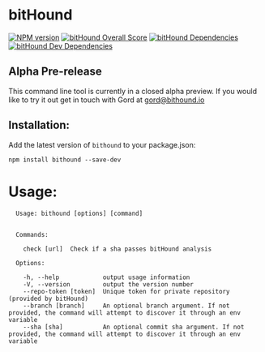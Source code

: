 # bitHound

[![NPM version][npm-image]][npm-url]
[![bitHound Overall Score](https://www.bithound.io/projects/badges/f907f2c0-bfbd-11e5-b2ad-73729a2991e3/score.svg)](https://www.bithound.io/github/bithound/cli.bithound.io)
[![bitHound Dependencies](https://www.bithound.io/projects/badges/f907f2c0-bfbd-11e5-b2ad-73729a2991e3/dependencies.svg)](https://www.bithound.io/github/bithound/cli.bithound.io/master/dependencies/npm)
[![bitHound Dev Dependencies](https://www.bithound.io/projects/badges/f907f2c0-bfbd-11e5-b2ad-73729a2991e3/devDependencies.svg)](https://www.bithound.io/github/bithound/cli.bithound.io/master/dependencies/npm)

## Alpha Pre-release

This command line tool is currently in a closed alpha preview.  If you would like to try it out get in touch with Gord at gord@bithound.io

## Installation:
Add the latest version of `bithound` to your package.json:
```
npm install bithound --save-dev
```

# Usage:

```
  Usage: bithound [options] [command]


  Commands:

    check [url]  Check if a sha passes bitHound analysis

  Options:

    -h, --help            output usage information
    -V, --version         output the version number
    --repo-token [token]  Unique token for private repository (provided by bitHound)
    --branch [branch]     An optional branch argument. If not provided, the command will attempt to discover it through an env variable
    --sha [sha]           An optional commit sha argument. If not provided, the command will attempt to discover it through an env variable
```

[npm-url]: https://npmjs.org/package/bithound
[npm-image]: https://img.shields.io/npm/v/bithound.svg

